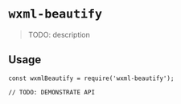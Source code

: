 # `wxml-beautify`

> TODO: description

## Usage

```
const wxmlBeautify = require('wxml-beautify');

// TODO: DEMONSTRATE API
```
